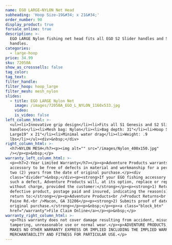 ```yaml
---
name: EGO LARGE—NYLON Net Head
subheading: 'Hoop Size—19&#34; x 21&#34;'
order_number: 90
display_product: true
forsale_online: true
description: >-
  EGO LARGE Nylon fishing net head fits all EGO S2 Slider handles and S1 Genesis
  handles.
categories:
  - large-hoop
price: 34.99
sku: 72050A
show_as_crosssells: false
tag_color:
tag_text:
filter_handle:
filter_hoop: hoop_large
filter_mesh: mesh_nylon
slides:
  - title: EGO LARGE Nylon Net
    image: /images/72050A_EGO_L_NYLON_1160x533.jpg
    video:
    is_video: false
left_column_html: >-
  <ul><li>Innovative grip design</li><li>Fits all S1 Genesis and S2 Slider
  handles</li><li>Mesh bag: Nylon</li><li>Bag depth: 31"</li><li>Hoop Size:
  Large19" x 21"</li><li>Minimal water drag</li><li>Weight: .9
  lbs</li></ul><div>&nbsp;</div>
right_column_html: >-
  <h7>NYLON MESH</h7><p><img alt="" src="/images/Nylon_400x150.jpg"
  /></p><p>&nbsp;</p>
warranty_left_column_html: >-
  <p><h7>2-Year Limited Warranty</h7></p><p>Adventure Products warrants your EGO
  accessory to be free of defects in material and workmanship for a period of
  two (2) years from the date of original purchase.</p><div
  class="divider">&nbsp;</div><p><strong>If your EGO fishing accessory exhibits
  such a defect, Adventure Products will, at its option, replace or repair it
  without charge, provided the customer:</strong></p><p><strong>1) Returns the
  defective product, postage paid and insured, indicating the reason(s) for the
  return to:</strong></p><p>Adventure Products<br />Product Returns<br />889 Guy
  Paine Rd.<br />Macon, GA 31206</p><p><strong>2) Submits proof of date of
  original purchase.</strong></p><p>&nbsp;</p><p><a class="block_btn"
  href="/warranty">File Claim Online</a></p><p>&nbsp;</p>
warranty_right_column_html: >-
  <p>This warranty does not cover damage resulting from accident, misuse, abuse,
  tampering, unreasonable use or normal wear.</p><p>ADVENTURE PRODUCTS, INC.
  MAKES NO OTHER WARRANTY EXPRESS OR IMPLIED INCLUDING THE IMPLIED WARRANTIES OF
  MERCHANTABILITY AND FITNESS FOR PARTICULAR USE.</p>
---
```


